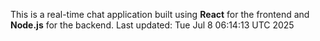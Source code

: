 This is a real-time chat application built using **React** for the frontend and **Node.js** for the backend.
Last updated: Tue Jul  8 06:14:13 UTC 2025
